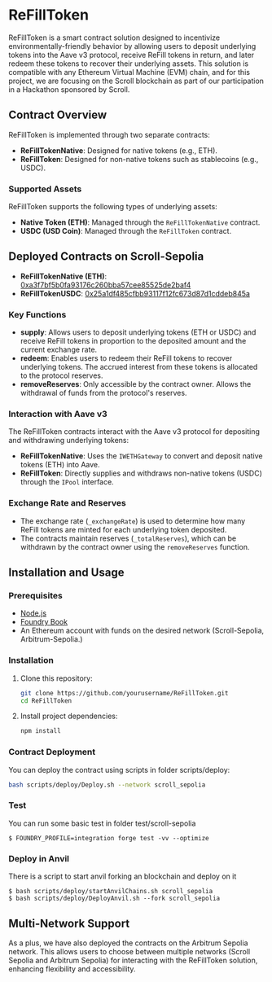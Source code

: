 # ReFillToken

ReFillToken is a smart contract solution designed to incentivize environmentally-friendly behavior by allowing users to deposit underlying tokens into the Aave v3 protocol, receive ReFill tokens in return, and later redeem these tokens to recover their underlying assets. This solution is compatible with any Ethereum Virtual Machine (EVM) chain, and for this project, we are focusing on the Scroll blockchain as part of our participation in a Hackathon sponsored by Scroll.

## Contract Overview

ReFillToken is implemented through two separate contracts:

- **ReFillTokenNative**: Designed for native tokens (e.g., ETH).
- **ReFillToken**: Designed for non-native tokens such as stablecoins (e.g., USDC).

### Supported Assets

ReFillToken supports the following types of underlying assets:
- **Native Token (ETH)**: Managed through the `ReFillTokenNative` contract.
- **USDC (USD Coin)**: Managed through the `ReFillToken` contract.

## Deployed Contracts on Scroll-Sepolia

- **ReFillTokenNative (ETH)**: [0xa3f7bf5b0fa93176c260bba57cee85525de2baf4](https://sepolia.scrollscan.com/address/0xa3f7bf5b0fa93176c260bba57cee85525de2baf4)
- **ReFillTokenUSDC**: [0x25a1df485cfbb93117f12fc673d87d1cddeb845a](https://sepolia.scrollscan.com/address/0x25a1df485cfbb93117f12fc673d87d1cddeb845a)

### Key Functions

- **supply**: Allows users to deposit underlying tokens (ETH or USDC) and receive ReFill tokens in proportion to the deposited amount and the current exchange rate.
- **redeem**: Enables users to redeem their ReFill tokens to recover underlying tokens. The accrued interest from these tokens is allocated to the protocol reserves.
- **removeReserves**: Only accessible by the contract owner. Allows the withdrawal of funds from the protocol's reserves.

### Interaction with Aave v3

The ReFillToken contracts interact with the Aave v3 protocol for depositing and withdrawing underlying tokens:

- **ReFillTokenNative**: Uses the `IWETHGateway` to convert and deposit native tokens (ETH) into Aave.
- **ReFillToken**: Directly supplies and withdraws non-native tokens (USDC) through the `IPool` interface.

### Exchange Rate and Reserves

- The exchange rate (`_exchangeRate`) is used to determine how many ReFill tokens are minted for each underlying token deposited.
- The contracts maintain reserves (`_totalReserves`), which can be withdrawn by the contract owner using the `removeReserves` function.


## Installation and Usage

### Prerequisites

- [Node.js](https://nodejs.org/)
- [Foundry Book](https://book.getfoundry.sh/)
- An Ethereum account with funds on the desired network (Scroll-Sepolia, Arbitrum-Sepolia.)

### Installation

1. Clone this repository:
    ```bash
    git clone https://github.com/yourusername/ReFillToken.git
    cd ReFillToken
    ```

2. Install project dependencies:
    ```bash
    npm install
    ```

### Contract Deployment

You can deploy the contract using scripts in folder scripts/deploy:

```bash
bash scripts/deploy/Deploy.sh --network scroll_sepolia

```

### Test
You can run some basic test in folder test/scroll-sepolia

```shell
$ FOUNDRY_PROFILE=integration forge test -vv --optimize
```



### Deploy in Anvil
There is a script to start anvil forking an blockchain and deploy on it

```shell
$ bash scripts/deploy/startAnvilChains.sh scroll_sepolia
$ bash scripts/deploy/DeployAnvil.sh --fork scroll_sepolia
```

## Multi-Network Support

As a plus, we have also deployed the contracts on the Arbitrum Sepolia network. This allows users to choose between multiple networks (Scroll Sepolia and Arbitrum Sepolia) for interacting with the ReFillToken solution, enhancing flexibility and accessibility.

